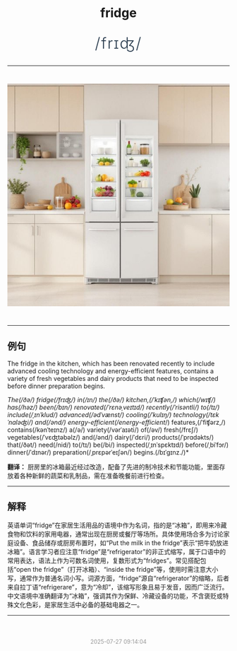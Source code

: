 <div align="center">

# fridge

<div style="margin: 30px 0;">
<h1 style="font-size: 2.5em; font-weight: 300; letter-spacing: 2px; margin: 0; color: #2c3e50;">
/frɪʤ/
</h1>
</div>

</div>

---

<div align="center" style="margin: 40px 0;">

![fridge](images/fridge.png)

</div>

---

## 例句

The fridge in the kitchen, which has been renovated recently to include advanced cooling technology and energy-efficient features, contains a variety of fresh vegetables and dairy products that need to be inspected before dinner preparation begins.

*The(/ðə/) fridge(/frɪʤ/) in(/ɪn/) the(/ðə/) kitchen,(/ˈkɪʧən,/) which(/wɪʧ/) has(/həz/) been(/bɪn/) renovated(/ˈrɛnəˌveɪtɪd/) recently(/ˈrisəntli/) to(/tɪ/) include(/ˌɪnˈklud/) advanced(/ədˈvænst/) cooling(/ˈkulɪŋ/) technology(/tɛkˈnɑləʤi/) and(/ənd/) energy-efficient(/energy-efficient*/) features,(/ˈfiʧərz,/) contains(/kənˈteɪnz/) a(/ə/) variety(/vərˈaɪəti/) of(/əv/) fresh(/frɛʃ/) vegetables(/ˈvɛʤtəbəlz/) and(/ənd/) dairy(/ˈdɛri/) products(/ˈprɑdəkts/) that(/ðət/) need(/nid/) to(/tɪ/) be(/bi/) inspected(/ˌɪnˈspɛktɪd/) before(/ˌbiˈfɔr/) dinner(/ˈdɪnər/) preparation(/ˌprɛpərˈeɪʃən/) begins.(/bɪˈgɪnz./)*

**翻译：** 厨房里的冰箱最近经过改造，配备了先进的制冷技术和节能功能，里面存放着各种新鲜的蔬菜和乳制品，需在准备晚餐前进行检查。

---

## 解释

英语单词“fridge”在家居生活用品的语境中作为名词，指的是“冰箱”，即用来冷藏食物和饮料的家用电器，通常出现在厨房或餐厅等场所。具体使用场合多为讨论家庭设备、食品储存或厨房布置时，如“Put the milk in the fridge”表示“把牛奶放进冰箱”。语言学习者应注意“fridge”是“refrigerator”的非正式缩写，属于口语中的常用表达，语法上作为可数名词使用，复数形式为“fridges”。常见搭配包括“open the fridge”（打开冰箱）、“inside the fridge”等，使用时需注意大小写，通常作为普通名词小写。词源方面，“fridge”源自“refrigerator”的缩略，后者来自拉丁语“refrigerare”，意为“冷却”，该缩写形象且易于发音，因而广泛流行。中文语境中准确翻译为“冰箱”，强调其作为保鲜、冷藏设备的功能，不含褒贬或特殊文化色彩，是家居生活中必备的基础电器之一。


---

<div align="center" style="margin-top: 50px;">
<small style="color: #999; font-size: 0.9em;">2025-07-27 09:14:04</small>
</div>
